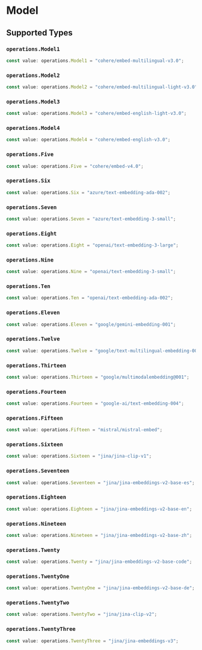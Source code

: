 # Model


## Supported Types

### `operations.Model1`

```typescript
const value: operations.Model1 = "cohere/embed-multilingual-v3.0";
```

### `operations.Model2`

```typescript
const value: operations.Model2 = "cohere/embed-multilingual-light-v3.0";
```

### `operations.Model3`

```typescript
const value: operations.Model3 = "cohere/embed-english-light-v3.0";
```

### `operations.Model4`

```typescript
const value: operations.Model4 = "cohere/embed-english-v3.0";
```

### `operations.Five`

```typescript
const value: operations.Five = "cohere/embed-v4.0";
```

### `operations.Six`

```typescript
const value: operations.Six = "azure/text-embedding-ada-002";
```

### `operations.Seven`

```typescript
const value: operations.Seven = "azure/text-embedding-3-small";
```

### `operations.Eight`

```typescript
const value: operations.Eight = "openai/text-embedding-3-large";
```

### `operations.Nine`

```typescript
const value: operations.Nine = "openai/text-embedding-3-small";
```

### `operations.Ten`

```typescript
const value: operations.Ten = "openai/text-embedding-ada-002";
```

### `operations.Eleven`

```typescript
const value: operations.Eleven = "google/gemini-embedding-001";
```

### `operations.Twelve`

```typescript
const value: operations.Twelve = "google/text-multilingual-embedding-002";
```

### `operations.Thirteen`

```typescript
const value: operations.Thirteen = "google/multimodalembedding@001";
```

### `operations.Fourteen`

```typescript
const value: operations.Fourteen = "google-ai/text-embedding-004";
```

### `operations.Fifteen`

```typescript
const value: operations.Fifteen = "mistral/mistral-embed";
```

### `operations.Sixteen`

```typescript
const value: operations.Sixteen = "jina/jina-clip-v1";
```

### `operations.Seventeen`

```typescript
const value: operations.Seventeen = "jina/jina-embeddings-v2-base-es";
```

### `operations.Eighteen`

```typescript
const value: operations.Eighteen = "jina/jina-embeddings-v2-base-en";
```

### `operations.Nineteen`

```typescript
const value: operations.Nineteen = "jina/jina-embeddings-v2-base-zh";
```

### `operations.Twenty`

```typescript
const value: operations.Twenty = "jina/jina-embeddings-v2-base-code";
```

### `operations.TwentyOne`

```typescript
const value: operations.TwentyOne = "jina/jina-embeddings-v2-base-de";
```

### `operations.TwentyTwo`

```typescript
const value: operations.TwentyTwo = "jina/jina-clip-v2";
```

### `operations.TwentyThree`

```typescript
const value: operations.TwentyThree = "jina/jina-embeddings-v3";
```

